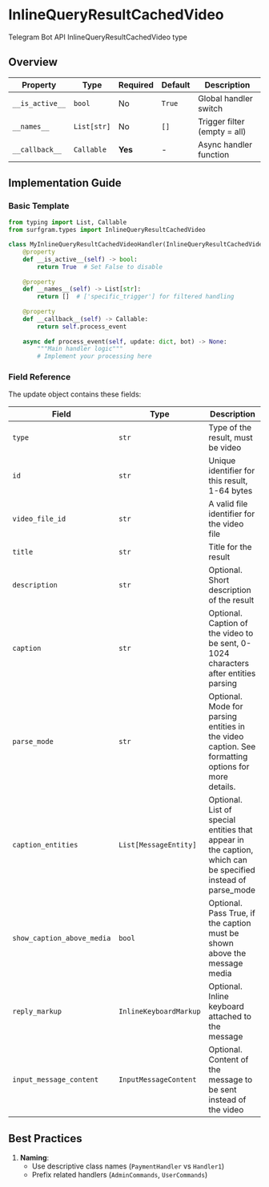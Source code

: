 # InlineQueryResultCachedVideo

Telegram Bot API InlineQueryResultCachedVideo type

## Overview

| Property        | Type               | Required | Default | Description                              |
|-----------------|--------------------|----------|---------|------------------------------------------|
| `__is_active__` | `bool`             | No       | `True`  | Global handler switch                   |
| `__names__`     | `List[str]`        | No       | `[]`    | Trigger filter (empty = all)            |
| `__callback__`  | `Callable`         | **Yes**  | -       | Async handler function                  |

## Implementation Guide

### Basic Template

```python
from typing import List, Callable
from surfgram.types import InlineQueryResultCachedVideo

class MyInlineQueryResultCachedVideoHandler(InlineQueryResultCachedVideo):    
    @property
    def __is_active__(self) -> bool:
        return True  # Set False to disable
        
    @property
    def __names__(self) -> List[str]:
        return []  # ['specific_trigger'] for filtered handling
        
    @property
    def __callback__(self) -> Callable:
        return self.process_event
        
    async def process_event(self, update: dict, bot) -> None:
        """Main handler logic"""
        # Implement your processing here
```

### Field Reference

The update object contains these fields:

| Field          | Type              | Description                     |
|----------------|-------------------|---------------------------------|
| `type` | `str` | Type of the result, must be video |
| `id` | `str` | Unique identifier for this result, 1-64 bytes |
| `video_file_id` | `str` | A valid file identifier for the video file |
| `title` | `str` | Title for the result |
| `description` | `str` | Optional. Short description of the result |
| `caption` | `str` | Optional. Caption of the video to be sent, 0-1024 characters after entities parsing |
| `parse_mode` | `str` | Optional. Mode for parsing entities in the video caption. See formatting options for more details. |
| `caption_entities` | `List[MessageEntity]` | Optional. List of special entities that appear in the caption, which can be specified instead of parse_mode |
| `show_caption_above_media` | `bool` | Optional. Pass True, if the caption must be shown above the message media |
| `reply_markup` | `InlineKeyboardMarkup` | Optional. Inline keyboard attached to the message |
| `input_message_content` | `InputMessageContent` | Optional. Content of the message to be sent instead of the video |

## Best Practices

1. **Naming**: 
   - Use descriptive class names (`PaymentHandler` vs `Handler1`)
   - Prefix related handlers (`AdminCommands`, `UserCommands`)
